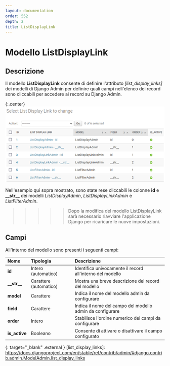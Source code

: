 ```yaml
---
layout: documentation
order: 552
depth: 2
title: ListDisplayLink
---
```

# Modello ListDisplayLink

## Descrizione

Il modello **ListDisplayLink** consente di definire l'attributo *[list_display_links]*
dei modelli di Django Admin per definire quali campi nell'elenco dei record sono
cliccabili per accedere ai record su Django Admin.

{:.center}
![Colonne cliccabili](/resources/django-admin-settings/archive/latest/italian/listdisplaylink.png)

Nell'esempio qui sopra mostrato, sono state rese cliccabili le colonne **id** e
**\_\_str\_\_** dei modelli *ListDisplayAdmin*, *ListDisplayLinkAdmin* e *ListFilterAdmin*.

>>>>> Dopo la modifica del modello ListDisplayLink sarà necessario riavviare
>>>>> l'applicazione Django per ricaricare le nuove impostazioni.

## Campi

All'interno del modello sono presenti i seguenti campi:

| Nome            | Tipologia              | Descrizione                                               |
|:----------------|:-----------------------|:----------------------------------------------------------|
| **id**          | Intero (automatico)    | Identifica univocamente il record all'interno del modello |
| **\_\_str\_\_** | Carattere (automatico) | Mostra una breve descrizione del record del modello       |
| **model**       | Carattere              | Indica il nome del modello admin da configurare           |
| **field**       | Carattere              | Indica il nome del campo del modello admin da configurare |
| **order**       | Intero                 | Stabilisce l'ordine numerico dei campi da configurare     |
| **is_active**   | Booleano               | Consente di attivare o disattivare il campo configurato   |

{: target="_blank" .external }
[list_display_links]: https://docs.djangoproject.com/en/stable/ref/contrib/admin/#django.contrib.admin.ModelAdmin.list_display_links
